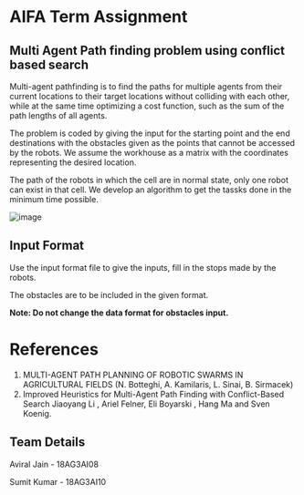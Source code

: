 # AIFA Term Assignment

## Multi Agent Path finding problem using conflict based search

Multi-agent pathfinding is to find the paths for multiple agents from their current locations to their target locations without colliding with each other, while at the same time optimizing a cost function, such as the sum of the path lengths of all agents. 


The problem is coded by giving the input for the starting point and the end destinations with the obstacles given as the points that cannot be accessed by the robots. We assume the workhouse as a matrix with the coordinates representing the desired location.

The path of the robots in which the cell are in normal state, only one robot can exist in that cell. We develop an algorithm to get the tassks done in the minimum time possible. 

![image](https://user-images.githubusercontent.com/50842568/140016269-78703773-f00a-44aa-b2d2-ec59d632679a.png)


## Input Format

Use the input format file to give the inputs, fill in the stops made by the robots.

The obstacles are to be included in the given format. 

**Note: Do not change the data format for obstacles input.** 

# References

1. MULTI-AGENT PATH PLANNING OF ROBOTIC SWARMS IN AGRICULTURAL FIELDS (N. Botteghi, A. Kamilaris,  L. Sinai, B. Sirmacek)
2. Improved Heuristics for Multi-Agent Path Finding with Conflict-Based Search Jiaoyang Li , Ariel Felner, Eli Boyarski , Hang Ma and Sven Koenig.


## Team Details

Aviral Jain - 18AG3AI08

Sumit Kumar - 18AG3AI10
